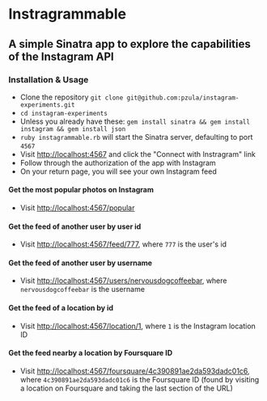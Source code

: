 # Instragrammable
## A simple Sinatra app to explore the capabilities of the Instagram API

### Installation & Usage
- Clone the repository `git clone git@github.com:pzula/instagram-experiments.git`
- `cd instagram-experiments`
- Unless you already have these: `gem install sinatra && gem install instagram && gem install json`
- `ruby instagrammable.rb` will start the Sinatra server, defaulting to port `4567`
- Visit <http://localhost:4567> and click the "Connect with Instragram" link
- Follow through the authorization of the app with Instagram
- On your return page, you will see your own Instagram feed

#### Get the most popular photos on Instagram
- Visit <http://localhost:4567/popular>

#### Get the feed of another user by user id
- Visit <http://localhost:4567/feed/777>, where `777` is the user's id

#### Get the feed of another user by username
- Visit <http://localhost:4567/users/nervousdogcoffeebar>, where `nervousdogcoffeebar` is the username

#### Get the feed of a location by id
- Visit <http://localhost:4567/location/1>, where `1` is the Instagram location ID

#### Get the feed nearby a location by Foursquare ID
- Visit <http://localhost:4567/foursquare/4c390891ae2da593dadc01c6>, where `4c390891ae2da593dadc01c6` is the Foursquare ID (found by visiting a location on Foursquare and taking the last section of the URL)

